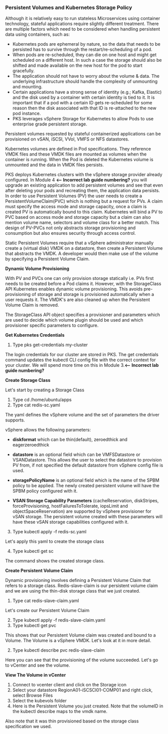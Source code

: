 ### Persistent Volumes and Kubernetes Storage Policy

Although it is relatively easy to run stateless Microservices using container technology,
stateful applications require slightly different treatment. There are multiple factors
which need to be considered when handling persistent data using containers, such as:

- Kubernetes pods are ephemeral by nature, so the data that needs to be persisted
    has to survive through the restart/re-scheduling of a pod.
- When pods are re-scheduled, they can die on one host and might get scheduled
    on a different host. In such a case the storage should also be shifted and made
    available on the new host for the pod to start gracefully.
- The application should not have to worry about the volume & data. The
    underlying infrastructure should handle the complexity of unmounting and
    mounting.
- Certain applications have a strong sense of identity (e.g.; Kafka, Elastic) and the
    disk used by a container with certain identity is tied to it. It is important that if a
    pod with a certain ID gets re-scheduled for some reason then the disk associated
    with that ID is re-attached to the new pod instance.
- PKS leverages vSphere Storage for Kubernetes to allow Pods to use enterprise
    grade persistent storage.

Persistent volumes requested by stateful containerized applications can be provisioned
on vSAN, iSCSI, VVol, VMFS or NFS datastores.


Kubernetes volumes are defined in Pod specifications. They reference VMDK files and
these VMDK files are mounted as volumes when the container is running. When the Pod
is deleted the Kubernetes volume is unmounted and the data in VMDK files persists.

PKS deploys Kubernetes clusters with the vSphere storage provider already configured.
In Module 4 **<-- Incorrect lab guide numbering?**  you will upgrade an existing application to add persistent volumes and see
that even after deleting your pods and recreating them, the application data persists. In
order to use Persistent Volumes (PV) the user needs to create a
PersistentVolumeClaim(PVC) which is nothing but a request for PVs. A claim must
specify the access mode and storage capacity, once a claim is created PV is
automatically bound to this claim. Kubernetes will bind a PV to PVC based on access
mode and storage capacity but a claim can also mention volume name, selectors and
volume class for a better match. This design of PV-PVCs not only abstracts storage
provisioning and consumption but also ensures security through access control.

Static Persistent Volumes require that a vSphere administrator manually create a
(virtual disk) VMDK on a datastore, then create a Persistent Volume that abstracts the
VMDK. A developer would then make use of the volume by specifying a Persistent
Volume Claim.

**Dynamic Volume Provisioning**

With PV and PVCs one can only provision storage statically i.e. PVs first needs to be
created before a Pod claims it. However, with the StorageClass API Kubernetes enables
dynamic volume provisioning. This avoids pre-provisioning of storage and storage is
provisioned automatically when a user requests it. The VMDK's are also cleaned up
when the Persistent Volume Claim is removed.


The StorageClass API object specifies a provisioner and parameters which are used to
decide which volume plugin should be used and which provisioner specific parameters
to configure.

**Get Kubernetes Credentials**

1. Type pks get-credentials my-cluster

The login credentials for our cluster are stored in PKS. The get credentials command
updates the kubectl CLI config file with the correct context for your cluster. We will
spend more time on this in Module 3.**<-- Incorrect lab guide numbering?**

**Create Storage Class**

Let's start by creating a Storage Class

1. Type cd /home/ubuntu/apps
2. Type cat redis-sc.yaml

The yaml defines the vSphere volume and the set of parameters the driver supports.

vSphere allows the following parameters:

- **diskformat** which can be thin(default), zeroedthick and eagerzeroedthick


- **datastore** is an optional field which can be VMFSDatastore or VSANDatastore.
    This allows the user to select the datastore to provision PV from, if not specified
    the default datastore from vSphere config file is used.
- **storagePolicyName** is an optional field which is the name of the SPBM policy to
    be applied. The newly created persistent volume will have the SPBM policy
    configured with it.
- **VSAN Storage Capability Parameters** (cacheReservation, diskStripes,
    forceProvisioning, hostFailuresToTolerate, iopsLimit and objectSpaceReservation)
    are supported by vSphere provisioner for vSAN storage. The persistent volume
    created with these parameters will have these vSAN storage capabilities
    configured with it.
3. Type kubectl apply -f redis-sc.yaml

Let's apply this yaml to create the storage class

4. Type kubectl get sc

The command shows the created storage class.

**Create Persistent Volume Claim**

Dynamic provisioning involves defining a Persistent Volume Claim that refers to a
storage class. Redis-slave-claim is our persistent volume claim and we are using the
thin-disk storage class that we just created.

1. Type cat redis-slave-claim.yaml

Let's create our Persistent Volume Claim


2. Type kubectl apply -f redis-slave-claim.yaml
1. Type kubectl get pvc

This shows that our Persistent Volume claim was created and bound to a Volume. The
Volume is a vSphere VMDK. Let's look at it in more detail.

2. Type kubectl describe pvc redis-slave-claim

Here you can see that the provisioning of the volume succeeded. Let's go to vCenter
and see the volume.

**View The Volume in vCenter**

1. Connect to vcenter client and click on the Storage icon
2. Select your datastore RegionA01-iSCSCI01-COMP01 and right click, select Browse Files
3. Select the kubevols folder
4. Here is the Persistent Volume you just created. Note that the volumeID in the
    kubectl describe maps to the vmdk name.

Also note that it was thin provisioned based on the storage class specification we used.
